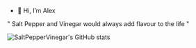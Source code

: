 - 👋 Hi, I’m Alex

" Salt Pepper and Vinegar would always add flavour to the life "


![SaltPepperVinegar's GitHub stats](https://github-readme-stats.vercel.app/api?username=SaltPepperVinegar&show_icons=true&theme=transparent)

<!---
alex226336/alex226336 is a ✨ special ✨ repository because its `README.md` (this file) appears on your GitHub profile.
You can click the Preview link to take a look at your changes.
--->
